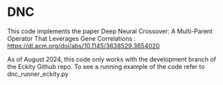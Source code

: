 # DNC
This code implements the paper Deep Neural Crossover: A Multi-Parent Operator That Leverages Gene Correlations
: https://dl.acm.org/doi/abs/10.1145/3638529.3654020

As of August 2024, this code only works with the development branch of the Eckity Github repo.
To see a running example of the code refer to dnc_runner_eckity.py
